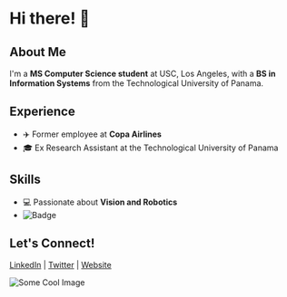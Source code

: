 # Hi there! 👋

## About Me
I'm a **MS Computer Science student** at USC, Los Angeles, with a **BS in Information Systems** from the Technological University of Panama.

## Experience
- ✈️ Former employee at **Copa Airlines**
- 🎓 Ex Research Assistant at the Technological University of Panama

## Skills
- 💻 Passionate about **Vision and Robotics**
- ![Badge](https://img.shields.io/badge/Python-3.8%20%20-%233572A5)

## Let's Connect!
[LinkedIn](https://www.linkedin.com/in/ggrimald/) | [Twitter](your-twitter) | [Website](your-website)

![Some Cool Image](link-to-image)
